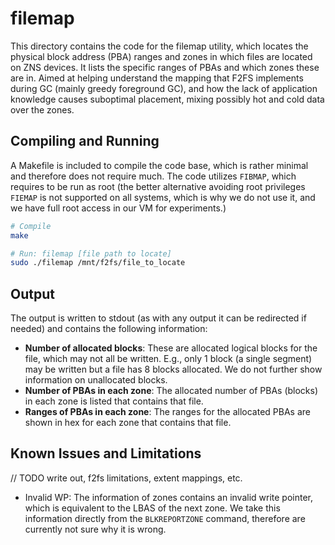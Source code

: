 # filemap

This directory contains the code for the filemap utility, which locates the physical block address (PBA) ranges and zones in which files are located on ZNS devices. It lists the specific ranges of PBAs and which zones these are in. Aimed at helping understand the mapping that F2FS implements during GC (mainly greedy foreground GC), and how the lack of application knowledge causes suboptimal placement, mixing possibly hot and cold data over the zones.

## Compiling and Running

A Makefile is included to compile the code base, which is rather minimal and therefore does not require much. The code utilizes `FIBMAP`, which requires to be run as root (the better alternative avoiding root privileges `FIEMAP` is not supported on all systems, which is why we do not use it, and we have full root access in our VM for experiments.)

```bash
# Compile
make

# Run: filemap [file path to locate]
sudo ./filemap /mnt/f2fs/file_to_locate
```

## Output

The output is written to stdout (as with any output it can be redirected if needed) and contains the following information:

- **Number of allocated blocks**: These are allocated logical blocks for the file, which may not all be written. E.g., only 1 block (a single segment) may be written but a file has 8 blocks allocated. We do not further show information on unallocated blocks.
- **Number of PBAs in each zone**: The allocated number of PBAs (blocks) in each zone is listed that contains that file.
- **Ranges of PBAs in each zone**: The ranges for the allocated PBAs are shown in hex for each zone that contains that file.

## Known Issues and Limitations

// TODO write out, f2fs limitations, extent mappings, etc.

- Invalid WP: The information of zones contains an invalid write pointer, which is equivalent to the LBAS of the next zone. We take this information directly from the `BLKREPORTZONE` command, therefore are currently not sure why it is wrong.
